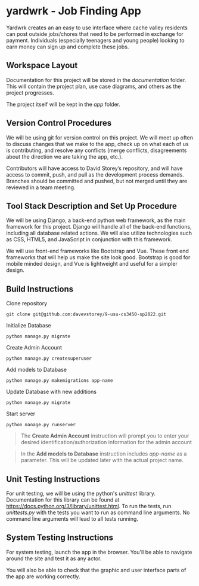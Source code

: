 # yardwrk - Job Finding App

Yardwrk creates an an easy to use interface where cache valley residents can post outside jobs/chores that need to be performed in exchange for payment. Individuals (especially teenagers and young people) looking to earn money can sign up and complete these jobs.

## Workspace Layout

Documentation for this project will be stored in the *documentation* folder. This will contain the project plan, use case diagrams, and others as the project progresses.

The project itself will be kept in the *app* folder.

## Version Control Procedures

We will be using git for version control on this project. We will meet up often to discuss changes that we make to the app, check up on what each of us is contributing, and resolve any conflicts (merge conflicts, disagreements about the direction we are taking the app, etc.).

Contributors will have access to David Storey’s repository, and will have access to commit, push, and pull as the development process demands. Branches should be committed and pushed, but not merged until they are reviewed in a team meeting.

## Tool Stack Description and Set Up Procedure

We will be using Django, a back-end python web framework, as the main framework for this project. Django will handle all of the back-end functions, including all database related actions. We will also utilize technologies such as CSS, HTML5, and JavaScript in conjunction with this framework.

We will use front-end frameworks like Bootstrap and Vue. These front end frameworks that will help us make the site look good. Bootstrap is good for mobile minded design, and Vue is lightweight and useful for a simpler design.

## Build Instructions

Clone repository

    git clone git@github.com:davevstorey/9-usu-cs3450-sp2022.git

Initialize Database

    python manage.py migrate

Create Admin Account

    python manage.py createsuperuser

Add models to Database

    python manage.py makemigrations app-name

Update Database with new additions

    python manage.py migrate

Start server

    python manage.py runserver

> The **Create Admin Account** instruction will prompt you to enter your desired identification/authorization information for the admin account

> In the **Add models to Database** instruction includes *app-name* as a parameter. This will be updated later with the actual project name.

## Unit Testing Instructions

For unit testing, we will be using the python's *unittest* library. Documentation for this library can be found at https://docs.python.org/3/library/unittest.html. To run the tests, run *unittests.py* with the tests you want to run as command line arguments. No command line arguments will lead to all tests running.

## System Testing Instructions

For system testing, launch the app in the browser. You'll be able to navigate around the site and test it as any actor.

You will also be able to check that the graphic and user interface parts of the app are working correctly.
